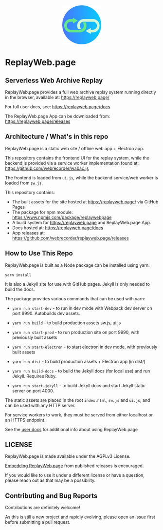 <p align="center"><img src="/assets/logo.svg" width="128" height="128"></p>
 
# ReplayWeb.page

## Serverless Web Archive Replay

ReplayWeb.page provides a full web archive replay system running directly in the browser, 
available at: https://replayweb.page/

For full user docs, see: https://replayweb.page/docs

The ReplayWeb.page App can be downloaded from: https://replayweb.page/releases


## Architecture / What's in this repo

ReplayWeb.page is a static web site / offline web app + Electron app.

This repository contains the frontend UI for the replay system, while the backend is provided via a service worker
implementation found at: https://github.com/webrecorder/wabac.js

The frontend is loaded from `ui.js`, while the backend service/web worker is loaded from `sw.js`.

This repository contains:
- The built assets for the site hosted at https://replayweb.page/ via GitHub Pages
- The package for npm module: https://www.npmjs.com/package/replaywebpage
- A build system for https://replayweb.page and ReplayWeb.page App.
- Docs hosted at: https://replayweb.page/docs
- App releases at: https://github.com/webrecorder/replayweb.page/releases

## How to Use This Repo

ReplayWeb.page is built as a Node package can be installed using yarn:

`yarn install`

It is also a Jekyll site for use with GitHub pages. Jekyll is only needed to build the docs.

The package provides various commands that can be used with yarn:

- `yarn run start-dev` - to run in dev mode with Webpack dev server on port 9990. Autobuilds dev assets.

- `yarn run build` - to build production assets sw.js, ui.js

- `yarn run start-prod` - to run production site on port 9990, with previously built assets

- `yarn run start-electron` - to start electron in dev mode, with previously built assets

- `yarn run dist` - to build production assets + Electron app (in dist/)

- `yarn run build-docs` - to build the Jekyll docs (for local use) and run Jekyll. Requires Ruby.

- `yarn run start-jekyll` - to build Jekyll docs and start Jekyll static server on port 4000.


The static assets are placed in the root `index.html`, `sw.js` and `ui.js`, and can be used with any HTTP server.

For service workers to work, they must be served from either localhost or an HTTPS endpoint.

See the [user docs](https://replayweb.page/docs/) for additional info about using ReplayWeb.page

## LICENSE

ReplayWeb.page is made available under the AGPLv3 License.

[Embedding ReplayWeb.page](https://replayweb.page/docs/embedding) from published releases is encouraged.

If you would like to use it under a different license or have a question, please reach out as that may be a possibility.


## Contributing and Bug Reports

Contributions are definitely welcome!

As this is still a new project and rapidly evolving, please open an issue first before submitting a pull request.





